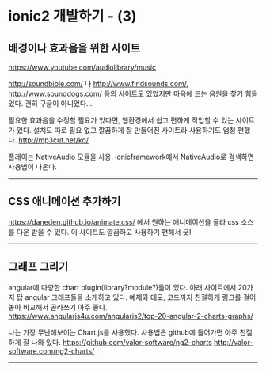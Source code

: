 # ionic2 개발하기 - (3)

## 배경이나 효과음을 위한 사이트

https://www.youtube.com/audiolibrary/music

http://soundbible.com/ 나 http://www.findsounds.com/, http://www.sounddogs.com/ 등의 사이트도 있었지만 마음에 드는 음원을 찾기 힘들었다.
괜히 구글이 아니었다...

필요한 효과음을 수정할 필요가 있다면, 웹환경에서 쉽고 편하게 작업할 수 있는 사이트가 있다.
설치도 따로 필요 없고 깔끔하게 잘 만들어진 사이트라 사용하기도 엄청 편했다.
http://mp3cut.net/ko/

플레이는 NativeAudio 모듈을 사용.
ionicframework에서 NativeAudio로 검색하면 사용법이 나온다.

---

## CSS 애니메이션 추가하기

https://daneden.github.io/animate.css/ 에서 원하는 애니메이션을 골라 css 소스를 다운 받을 수 있다.
이 사이트도 깔끔하고 사용하기 편해서 굿!

---

## 그래프 그리기

angular에 다양한 chart plugin(library?module?)들이 있다.
아래 사이트에서 20가지 탑 angular 그래프들을 소개하고 있다.
예제와 데모, 코드까지 친절하게 링크를 걸어놓아 비교해서 골라쓰기 아주 좋다.
https://www.angularjs4u.com/angularjs2/top-20-angular-2-charts-graphs/

나는 가장 무난해보이는 Chart.js를 사용했다.
사용법은 github에 들어가면 아주 친절하게 잘 나와 있다.
https://github.com/valor-software/ng2-charts
http://valor-software.com/ng2-charts/

---
